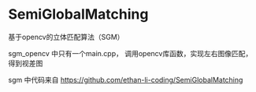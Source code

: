 # SemiGlobalMatching

基于opencv的立体匹配算法（SGM）

sgm_opencv 中只有一个main.cpp， 调用opencv库函数，实现左右图像匹配，得到视差图

sgm 中代码来自 https://github.com/ethan-li-coding/SemiGlobalMatching
